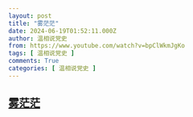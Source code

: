 ```yaml
---
layout: post
title: "雾茫茫"
date: 2024-06-19T01:52:11.000Z
author: 温相说党史
from: https://www.youtube.com/watch?v=bpClWkmJgKo
tags: [ 温相说党史 ]
comments: True
categories: [ 温相说党史 ]
---
```

<!--1718761931000-->
[雾茫茫](https://www.youtube.com/watch?v=bpClWkmJgKo)
------

<div>

</div>
